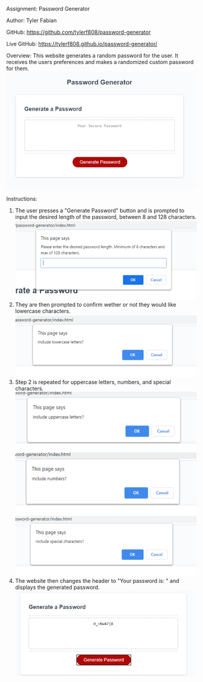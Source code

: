 Assignment: Password Generator

Author: Tyler Fabian

GitHub: https://github.com/tylerf808/password-generator

Live GitHub: https://tylerf808.github.io/password-generator/

Overview:
This website generates a random password for the user. It receives the users preferences and makes a randomized custom password for them.
![Home Page](./assets/password1.PNG)

Instructions:
1. The user presses a "Generate Password" button and is prompted to input the desired length of the password, between 8 and 128 characters.
![First Step](./assets/password2.PNG)
2. They are then prompted to confirm wether or not they would like lowercase characters.
![Second Step](./assets/password3.PNG)
3. Step 2 is repeated for uppercase letters, numbers, and special characters.
![Third Step](./assets/password4.PNG)
![Fourth Step](./assets/password5.PNG)
![Fifth Step](./assets/password6.PNG)
4. The website then changes the header to "Your password is: " and displays the generated password.
![Result](./assets/password7.PNG)
